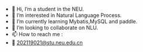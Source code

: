 - 👋 Hi, I’m a student in the NEU.
- 👀 I’m interested in Natural Language Process.
- 🌱 I’m currently learning Mybatis,MySQL and paddle.
- 💞️ I’m looking to collaborate on NLU.
- 📫 How to reach me : 
- 📧 202119021@stu.neu.edu.cn

<!---
adhakdjk/adhakdjk is a ✨ special ✨ repository because its `README.md` (this file) appears on your GitHub profile.
You can click the Preview link to take a look at your changes.
--->
